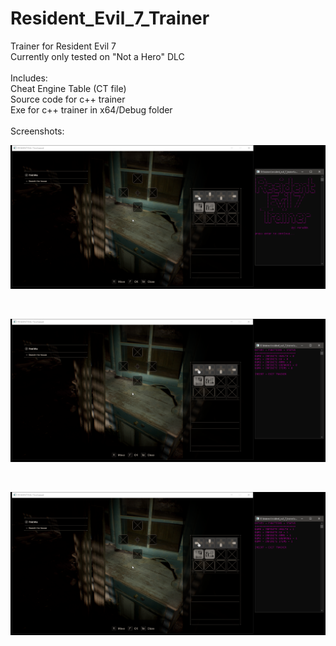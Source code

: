 # Resident_Evil_7_Trainer
Trainer for Resident Evil 7
<br>
Currently only tested on "Not a Hero" DLC
<br>
<br>
Includes:
<br>
Cheat Engine Table (CT file)
<br>
Source code for c++ trainer
<br>
Exe for c++ trainer in x64/Debug folder
<br>
<br>
Screenshots:
<br>
<p align="center">
  <img src="./screenshots/1.PNG" />
</p>
<br>
<p align="center">
  <img src="./screenshots/2.PNG" />
</p>
<br>
<p align="center">
  <img src="./screenshots/3.PNG" />
</p>